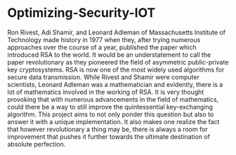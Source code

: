 # Optimizing-Security-IOT
Ron Rivest, Adi Shamir, and Leonard Adleman of Massachusetts Institute of Technology  made history in 1977 when they, after trying numerous approaches over the course of a  year, published the paper which introduced RSA to the world. It would be an  understatement to call the paper revolutionary as they pioneered the field of asymmetric  public-private key cryptosystems. RSA is now one of the most widely used algorithms for  secure data transmission. While Rivest and Shamir were computer scientists, Leonard  Adleman was a mathematician and evidently, there is a lot of mathematics involved in the  working of RSA. It is very thought provoking that with numerous advancements in the field  of mathematics, could there be a way to still improve the quintessential key-exchanging algorithm. This project aims to not only ponder this question but also to answer it with a  unique implementation. It also makes one realize the fact that however revolutionary a thing  may be, there is always a room for improvement that pushes it further towards the ultimate  destination of absolute perfection.
